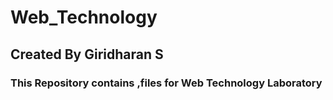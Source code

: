 # Web_Technology
<h2>Created By Giridharan S</h2>

<h3>This Repository contains ,files for Web Technology Laboratory</h3>
